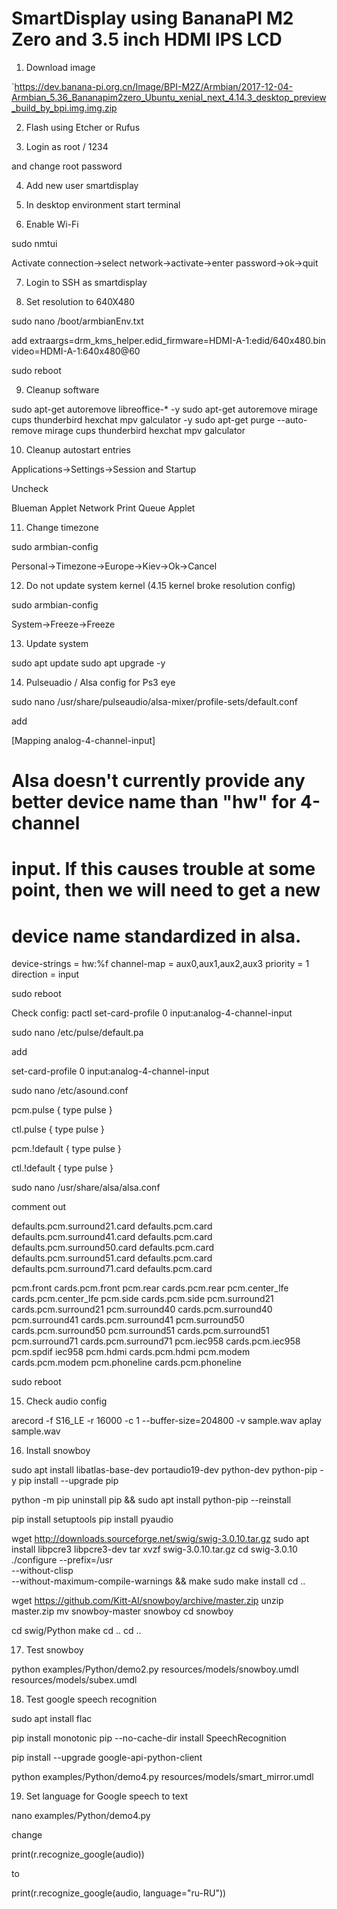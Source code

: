 # SmartDisplay using BananaPI M2 Zero and 3.5 inch HDMI IPS LCD

1. Download image

`https://dev.banana-pi.org.cn/Image/BPI-M2Z/Armbian/2017-12-04-Armbian_5.36_Bananapim2zero_Ubuntu_xenial_next_4.14.3_desktop_preview_build_by_bpi.img.img.zip

2. Flash using Etcher or Rufus

3. Login as root / 1234

and change root password

4. Add new user smartdisplay

5. In desktop environment start terminal

6. Enable Wi-Fi

sudo nmtui

Activate connection->select network->activate->enter password->ok->quit

7. Login to SSH as smartdisplay

8. Set resolution to 640X480

sudo nano /boot/armbianEnv.txt

add
extraargs=drm_kms_helper.edid_firmware=HDMI-A-1:edid/640x480.bin video=HDMI-A-1:640x480@60

sudo reboot 

9. Cleanup software

sudo apt-get autoremove libreoffice-\* -y
sudo apt-get autoremove mirage cups thunderbird hexchat mpv galculator -y
sudo apt-get purge --auto-remove mirage cups thunderbird hexchat mpv galculator

10. Cleanup autostart entries

Applications->Settings->Session and Startup

Uncheck

Blueman Applet
Network
Print Queue Applet


11. Change timezone

sudo armbian-config

Personal->Timezone->Europe->Kiev->Ok->Cancel

12. Do not update system kernel (4.15 kernel broke resolution config) 

sudo armbian-config

System->Freeze->Freeze

13. Update system

sudo apt update
sudo apt upgrade -y

14. Pulseuadio / Alsa config for Ps3 eye

sudo nano /usr/share/pulseaudio/alsa-mixer/profile-sets/default.conf

add

[Mapping analog-4-channel-input]
# Alsa doesn't currently provide any better device name than "hw" for 4-channel
# input. If this causes trouble at some point, then we will need to get a new
# device name standardized in alsa.
device-strings = hw:%f
channel-map = aux0,aux1,aux2,aux3
priority = 1
direction = input


sudo reboot

Check config:
pactl set-card-profile 0 input:analog-4-channel-input



sudo nano /etc/pulse/default.pa

add

set-card-profile 0 input:analog-4-channel-input



sudo nano /etc/asound.conf

pcm.pulse {
    type pulse
}

ctl.pulse {
    type pulse
}

pcm.!default {
    type pulse
}

ctl.!default {
    type pulse
}


sudo nano /usr/share/alsa/alsa.conf

comment out 

defaults.pcm.surround21.card defaults.pcm.card
defaults.pcm.surround41.card defaults.pcm.card
defaults.pcm.surround50.card defaults.pcm.card
defaults.pcm.surround51.card defaults.pcm.card
defaults.pcm.surround71.card defaults.pcm.card

pcm.front cards.pcm.front
pcm.rear cards.pcm.rear
pcm.center_lfe cards.pcm.center_lfe
pcm.side cards.pcm.side
pcm.surround21 cards.pcm.surround21
pcm.surround40 cards.pcm.surround40
pcm.surround41 cards.pcm.surround41
pcm.surround50 cards.pcm.surround50
pcm.surround51 cards.pcm.surround51
pcm.surround71 cards.pcm.surround71
pcm.iec958 cards.pcm.iec958
pcm.spdif iec958
pcm.hdmi cards.pcm.hdmi
pcm.modem cards.pcm.modem
pcm.phoneline cards.pcm.phoneline


sudo reboot


15. Check audio config
 
arecord -f S16_LE -r 16000 -c 1 --buffer-size=204800 -v sample.wav 
aplay sample.wav 

16. Install snowboy

sudo apt install libatlas-base-dev portaudio19-dev python-dev python-pip -y
pip install --upgrade pip

python -m pip uninstall pip && sudo apt install python-pip --reinstall

pip install setuptools
pip install pyaudio

wget http://downloads.sourceforge.net/swig/swig-3.0.10.tar.gz
sudo apt install libpcre3 libpcre3-dev
tar xvzf swig-3.0.10.tar.gz
cd swig-3.0.10
./configure --prefix=/usr                  \
        --without-clisp                    \
        --without-maximum-compile-warnings &&
make
sudo make install
cd ..

wget https://github.com/Kitt-AI/snowboy/archive/master.zip
unzip master.zip
mv snowboy-master snowboy
cd snowboy

cd swig/Python
make
cd ..
cd ..

17. Test snowboy

python examples/Python/demo2.py resources/models/snowboy.umdl resources/models/subex.umdl

18. Test google speech recognition

sudo apt install flac

pip install monotonic
pip --no-cache-dir install SpeechRecognition

pip install --upgrade google-api-python-client


python examples/Python/demo4.py resources/models/smart_mirror.umdl

19. Set language for Google speech to text

nano examples/Python/demo4.py

change

print(r.recognize_google(audio))

to 

print(r.recognize_google(audio, language="ru-RU"))
